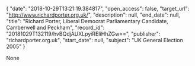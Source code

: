 {
  "date": "2018-10-29T13:21:19.384817", 
  "open_access": false, 
  "target_url": "http://www.richardporter.org.uk/", 
  "description": null, 
  "end_date": null, 
  "title": "Richard Porter, Liberal Democrat Parliamentary Candidate, Camberwell and Peckham", 
  "record_id": "20181029T132119/hvBQdjAUXLpyiREIiHhZGw==", 
  "publisher": "richardporter.org.uk", 
  "start_date": null, 
  "subject": "UK General Election 2005"
}

None